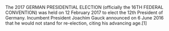 The 2017 GERMAN PRESIDENTIAL ELECTION (officially the 16TH FEDERAL CONVENTION) was held on 12 February 2017 to elect the 12th President of Germany. Incumbent President Joachim Gauck announced on 6 June 2016 that he would not stand for re-election, citing his advancing age.[1]
